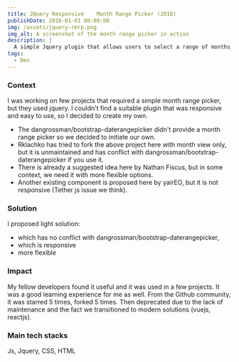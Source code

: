 ```yaml
---
title: JQuery Responsive	Month Range Picker (2018)
publishDate: 2018-01-01 00:00:00
img: /assets/jquery-rmrp.png
img_alt: A screenshot of the month range picker in action
description: |
  A simple Jquery plugin that allows users to select a range of months, on old jQuery projects.
tags:
  - Dev
---
```


### Context

I was working on few projects that required a simple month range picker, but they used jquery. 
I couldn't find a suitable plugin that was responsive and easy to use, so I decided to create my own.

- The dangrossman/bootstrap-daterangepicker didn't provide a month range picker so we decided to initiate our own.
- Rklachko has tried to fork the above project here with month view only, but it is unmaintained and has conflict with dangrossman/bootstrap-daterangepicker if you use it.
- There is already a suggested idea here by Nathan Fiscus, but in some context, we need it with more flexible options.
- Another existing component is proposed here by yairEO, but it is not responsive (Tether js issue we think).

### Solution

I proposed light solution:
- which has no conflict with dangrossman/bootstrap-daterangepicker,
- which is responsive
- more flexible

### Impact

My fellow developers found it useful and it was used in a few projects. It was a good learning experience for me as well.
From the Github community, it was starred 5 times, forked 5 times.
Then deprecated due to the lack of maintenance and the fact we transitioned to modern solutions (vuejs, reactjs).

### Main tech stacks
Js, Jquery, CSS, HTML
